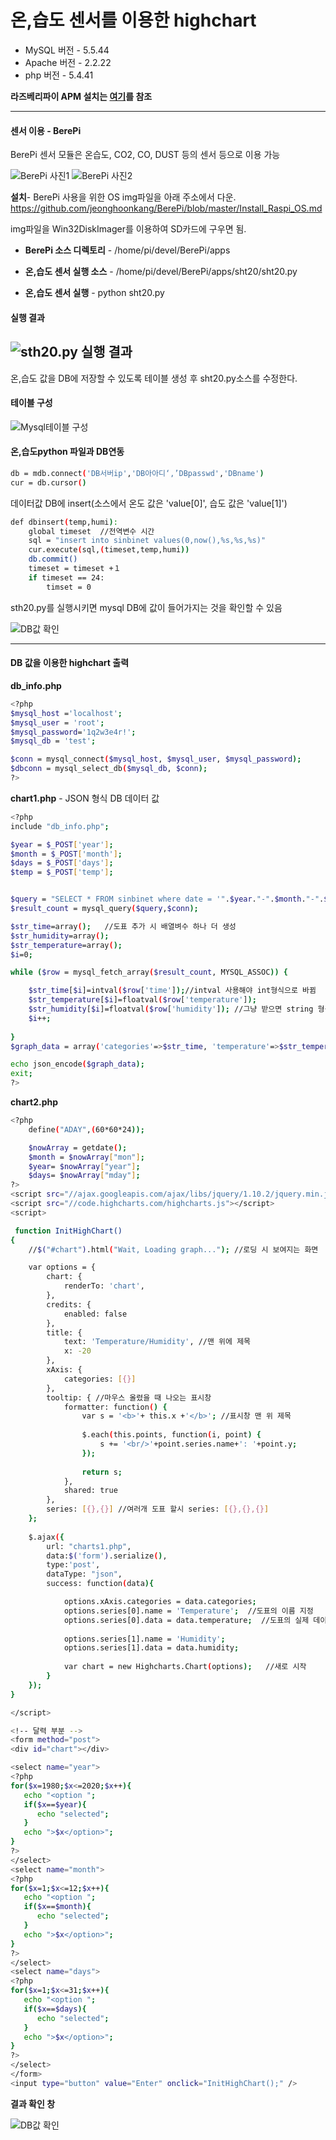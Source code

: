 # 온,습도 센서를 이용한 highchart
- MySQL 버전 - 5.5.44
- Apache 버전 - 2.2.22
- php 버전 - 5.4.41

**라즈베리파이 APM 설치는 [여기](https://github.com/inyong-e/menual/blob/master/%EB%9D%BC%EC%A6%88%EB%B2%A0%EB%A6%AC%ED%8C%8C%EC%9D%B42%20APM%EC%84%A4%EC%B9%98.md)를 참조**

---

#### 센서 이용 - BerePi
BerePi 센서 모듈은 온습도, CO2, CO, DUST 등의 센서 등으로 이용 가능

![BerePi 사진1](http://postfiles3.naver.net/20150817_130/jiy5520_1439797601447OpzL2_PNG/rasberiPi1.png?type=w3)
![BerePi 사진2](http://postfiles3.naver.net/20150817_258/jiy5520_1439797602115txj5n_JPEG/rasberiPi2.jpg?type=w3)

**설치**-
BerePi 사용을 위한 OS img파일을 아래 주소에서 다운.
<https://github.com/jeonghoonkang/BerePi/blob/master/Install_Raspi_OS.md>

img파일을 Win32DiskImager를 이용하여 SD카드에 구우면 됨.

- **BerePi 소스 디렉토리** - /home/pi/devel/BerePi/apps

- **온,습도 센서 실행 소스** - /home/pi/devel/BerePi/apps/sht20/sht20.py

- **온,습도 센서 실행** - python sht20.py

#### 실행 결과
![sth20.py 실행 결과](http://blogfiles.naver.net/20150817_272/jiy5520_1439799896410Eusem_PNG/result1.png)
---
온,습도 값을 DB에 저장할 수 있도록 테이블 생성 후 sht20.py소스를 수정한다.

#### 테이블 구성
![Mysql테이블 구성](http://postfiles5.naver.net/20150817_212/jiy5520_1439797602682UgFsh_JPEG/result2.jpg?type=w3)

#### 온,습도python 파일과 DB연동
```sh
db = mdb.connect('DB서버ip','DB아아디‘,’DBpasswd','DBname')
cur = db.cursor() 
```
데이터값 DB에 insert(소스에서 온도 값은 'value[0]', 습도 값은 'value[1]')

```sh
def dbinsert(temp,humi):
    global timeset  //전역변수 시간
    sql = "insert into sinbinet values(0,now(),%s,%s,%s)"
    cur.execute(sql,(timeset,temp,humi))
    db.commit()
    timeset = timeset +１
    if timeset == 24:
        timset = 0
```

sth20.py를 실행시키면 mysql DB에 값이 들어가지는 것을 확인할 수 있음

![DB값 확인](http://postfiles16.naver.net/20150817_111/jiy5520_1439797602891mDlSA_JPEG/result3.jpg?type=w3)

---
#### DB 값을 이용한 highchart 출력

**db_info.php**
```sh
<?php
$mysql_host ='localhost';
$mysql_user = 'root';
$mysql_password='1q2w3e4r!';
$mysql_db = 'test';

$conn = mysql_connect($mysql_host, $mysql_user, $mysql_password);
$dbconn = mysql_select_db($mysql_db, $conn);
?>
```
**chart1.php** - JSON 형식 DB 데이터 값
```sh
<?php
include "db_info.php";

$year = $_POST['year'];
$month = $_POST['month'];
$days = $_POST['days'];
$temp = $_POST['temp'];


$query = "SELECT * FROM sinbinet where date = '".$year."-".$month."-".$days."'";
$result_count = mysql_query($query,$conn);

$str_time=array();   //도표 추가 시 배열벼수 하나 더 생성
$str_humidity=array();
$str_temperature=array();
$i=0;

while ($row = mysql_fetch_array($result_count, MYSQL_ASSOC)) {

	$str_time[$i]=intval($row['time']);//intval 사용해야 int형식으로 바뀜
	$str_temperature[$i]=floatval($row['temperature']);
	$str_humidity[$i]=floatval($row['humidity']); //그냥 받으면 string 형식으로 받아짐
	$i++;									
	
}
$graph_data = array('categories'=>$str_time, 'temperature'=>$str_temperature, 'humidity'=>$str_humidity); //도표 추가시 여기도 새 도표 추가

echo json_encode($graph_data);
exit;
?>
```
**chart2.php**
```sh
<?php 
	define("ADAY",(60*60*24)); 

	$nowArray = getdate();  
	$month = $nowArray["mon"];
	$year= $nowArray["year"];
	$days= $nowArray["mday"];
?>
<script src="//ajax.googleapis.com/ajax/libs/jquery/1.10.2/jquery.min.js"></script>
<script src="//code.highcharts.com/highcharts.js"></script>
<script>

 function InitHighChart()
{
	//$("#chart").html("Wait, Loading graph..."); //로딩 시 보여지는 화면

	var options = {
		chart: {
			renderTo: 'chart',
		},
		credits: {
			enabled: false
		},
		title: {
			text: 'Temperature/Humidity', //맨 위에 제목
			x: -20
		},
		xAxis: {
			categories: [{}]
		},
		tooltip: { //마우스 올렸을 때 나오는 표시창
            formatter: function() {
                var s = '<b>'+ this.x +'</b>'; //표시창 맨 위 제목
                
                $.each(this.points, function(i, point) {
                    s += '<br/>'+point.series.name+': '+point.y;
                });
                
                return s;
            },
            shared: true
        },
		series: [{},{}] //여러개 도표 할시 series: [{},{},{}]
	};
	
	$.ajax({
		url: "charts1.php",
		data:$('form').serialize(), 
		type:'post',
		dataType: "json",
		success: function(data){

			options.xAxis.categories = data.categories;
			options.series[0].name = 'Temperature';  //도표의 이름 지정
			options.series[0].data = data.temperature;  //도표의 실제 데이터 지정
			
			options.series[1].name = 'Humidity';  
			options.series[1].data = data.humidity;
			
			var chart = new Highcharts.Chart(options);	 //새로 시작		
		}
	});
}

</script>

<!-- 달력 부분 -->
<form method="post">
<div id="chart"></div>

<select name="year"> 
<?php 
for($x=1980;$x<=2020;$x++){ 
   echo "<option "; 
   if($x==$year){ 
      echo "selected"; 
   } 
   echo ">$x</option>"; 
} 
?> 
</select> 
<select name="month"> 
<?php 
for($x=1;$x<=12;$x++){ 
   echo "<option "; 
   if($x==$month){ 
      echo "selected"; 
   } 
   echo ">$x</option>"; 
} 
?> 
</select> 
<select name="days"> 
<?php 
for($x=1;$x<=31;$x++){ 
   echo "<option "; 
   if($x==$days){ 
      echo "selected"; 
   } 
   echo ">$x</option>"; 
} 
?> 
</select> 
</form>
<input type="button" value="Enter" onclick="InitHighChart();" />
```
**결과 확인 창**

![DB값 확인](http://postfiles16.naver.net/20150817_239/jiy5520_1439797603133ksznJ_JPEG/tempResult.jpg?type=w3)
